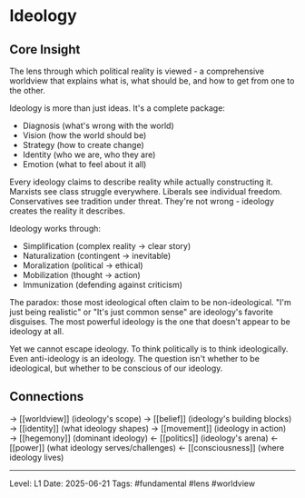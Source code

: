 # Ideology

## Core Insight
The lens through which political reality is viewed - a comprehensive worldview that explains what is, what should be, and how to get from one to the other.

Ideology is more than just ideas. It's a complete package:
- Diagnosis (what's wrong with the world)
- Vision (how the world should be)
- Strategy (how to create change)
- Identity (who we are, who they are)
- Emotion (what to feel about it all)

Every ideology claims to describe reality while actually constructing it. Marxists see class struggle everywhere. Liberals see individual freedom. Conservatives see tradition under threat. They're not wrong - ideology creates the reality it describes.

Ideology works through:
- Simplification (complex reality → clear story)
- Naturalization (contingent → inevitable)
- Moralization (political → ethical)
- Mobilization (thought → action)
- Immunization (defending against criticism)

The paradox: those most ideological often claim to be non-ideological. "I'm just being realistic" or "It's just common sense" are ideology's favorite disguises. The most powerful ideology is the one that doesn't appear to be ideology at all.

Yet we cannot escape ideology. To think politically is to think ideologically. Even anti-ideology is an ideology. The question isn't whether to be ideological, but whether to be conscious of our ideology.

## Connections
→ [[worldview]] (ideology's scope)
→ [[belief]] (ideology's building blocks)
→ [[identity]] (what ideology shapes)
→ [[movement]] (ideology in action)
→ [[hegemony]] (dominant ideology)
← [[politics]] (ideology's arena)
← [[power]] (what ideology serves/challenges)
← [[consciousness]] (where ideology lives)

---
Level: L1
Date: 2025-06-21
Tags: #fundamental #lens #worldview